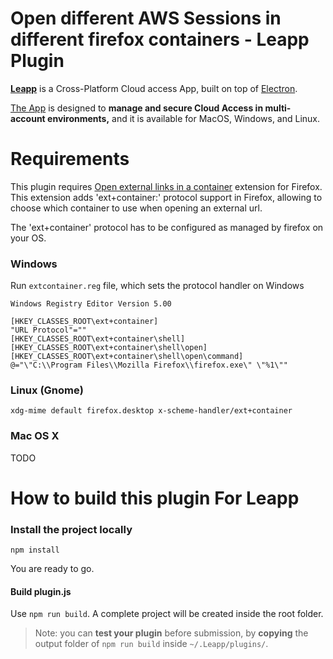 # Open different AWS Sessions in different firefox containers - Leapp Plugin
[**Leapp**](https://github.com/noovolari/leapp) is a Cross-Platform Cloud access App, built on top of [Electron](https://github.com/electron/electron).

[The App](https://github.com/noovolari/leapp) is designed to **manage and secure Cloud Access in multi-account environments,** and it is available for MacOS, Windows, and Linux.

# Requirements
This plugin requires [Open external links in a container](https://addons.mozilla.org/en-US/firefox/addon/open-url-in-container/) extension for Firefox.
This extension adds 'ext+container:' protocol support in Firefox, allowing to choose which container to use when opening an external url.

The 'ext+container' protocol has to be configured as managed by firefox on your OS.
### Windows
Run ```extcontainer.reg``` file, which sets the protocol handler on Windows
```
Windows Registry Editor Version 5.00

[HKEY_CLASSES_ROOT\ext+container]
"URL Protocol"=""
[HKEY_CLASSES_ROOT\ext+container\shell]
[HKEY_CLASSES_ROOT\ext+container\shell\open]
[HKEY_CLASSES_ROOT\ext+container\shell\open\command] 
@="\"C:\\Program Files\\Mozilla Firefox\\firefox.exe\" \"%1\""
```

### Linux (Gnome)
```
xdg-mime default firefox.desktop x-scheme-handler/ext+container
```

### Mac OS X
TODO

# How to build this plugin For Leapp

### Install the project locally

```npm install```

You are ready to go.

#### Build plugin.js

Use `npm run build`. A complete project will be created inside the root folder. 

> Note: you can **test your plugin** before submission, by **copying** the output folder of `npm run build` inside `~/.Leapp/plugins/`.

